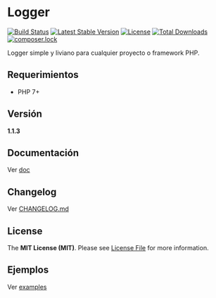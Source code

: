 Logger
======

[![Build Status](https://travis-ci.org/mostofreddy/loggy.svg?branch=master)](https://travis-ci.org/mostofreddy/loggy)
[![Latest Stable Version](https://poser.pugx.org/mostofreddy/loggy/v/stable.svg)](https://packagist.org/packages/mostofreddy/loggy)
[![License](https://poser.pugx.org/mostofreddy/loggy/license.svg)](https://packagist.org/packages/mostofreddy/loggy)
[![Total Downloads](https://poser.pugx.org/mostofreddy/loggy/downloads.svg)](https://packagist.org/packages/mostofreddy/loggy)
[![composer.lock](https://poser.pugx.org/mostofreddy/loggy/composerlock)](https://packagist.org/packages/mostofreddy/loggy)

Logger simple y liviano para cualquier proyecto o framework PHP.

Requerimientos
--------------

* PHP 7+

Versión
-------

__1.1.3__

Documentación
-------

Ver [doc](doc/README.md)

Changelog
--------

Ver [CHANGELOG.md](CHANGELOG.md)

License
-------

The __MIT License (MIT)__. Please see [License File](LICENSE.md) for more information.

Ejemplos
-------

Ver [examples](examples/README.md)
